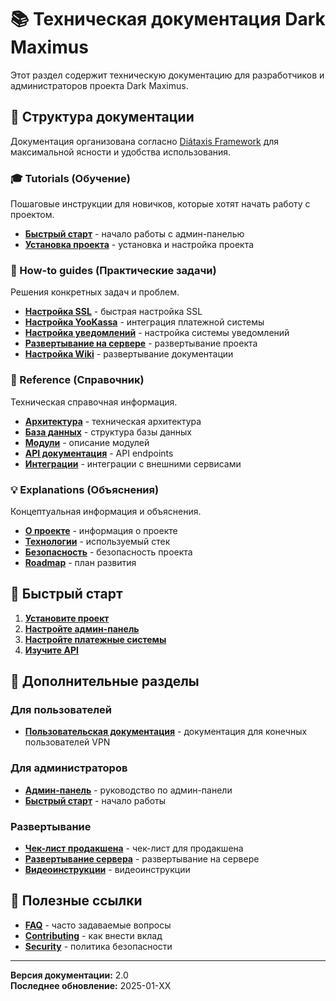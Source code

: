 # 📚 Техническая документация Dark Maximus

Этот раздел содержит техническую документацию для разработчиков и администраторов проекта Dark Maximus.

## 📖 Структура документации

Документация организована согласно [Diátaxis Framework](https://diataxis.fr/) для максимальной ясности и удобства использования.

### 🎓 Tutorials (Обучение)
Пошаговые инструкции для новичков, которые хотят начать работу с проектом.

- **[Быстрый старт](../admin-quickstart.md)** - начало работы с админ-панелью
- **[Установка проекта](../installation.md)** - установка и настройка проекта

### 🔧 How-to guides (Практические задачи)
Решения конкретных задач и проблем.

- **[Настройка SSL](../ssl-quick-guide.md)** - быстрая настройка SSL
- **[Настройка YooKassa](../integrations/yookassa-webhook-setup.md)** - интеграция платежной системы
- **[Настройка уведомлений](../notifications-setup.md)** - настройка системы уведомлений
- **[Развертывание на сервере](../server-deployment.md)** - развертывание проекта
- **[Настройка Wiki](../wiki-deployment.md)** - развертывание документации

### 📘 Reference (Справочник)
Техническая справочная информация.

- **[Архитектура](../architecture-rules.md)** - техническая архитектура
- **[База данных](../database.md)** - структура базы данных
- **[Модули](../modules.md)** - описание модулей
- **[API документация](../api/)** - API endpoints
- **[Интеграции](../integrations/)** - интеграции с внешними сервисами

### 💡 Explanations (Объяснения)
Концептуальная информация и объяснения.

- **[О проекте](../project-info.md)** - информация о проекте
- **[Технологии](../tech-stack.md)** - используемый стек
- **[Безопасность](../security.md)** - безопасность проекта
- **[Roadmap](../ROADMAP.md)** - план развития

## 🚀 Быстрый старт

1. **[Установите проект](../installation.md)**
2. **[Настройте админ-панель](../admin-quickstart.md)**
3. **[Настройте платежные системы](../integrations/yookassa.md)**
4. **[Изучите API](../api/README.md)**

## 📁 Дополнительные разделы

### Для пользователей
- **[Пользовательская документация](../user-docs/)** - документация для конечных пользователей VPN

### Для администраторов
- **[Админ-панель](../admin-panel-guide.md)** - руководство по админ-панели
- **[Быстрый старт](../admin-quickstart.md)** - начало работы

### Развертывание
- **[Чек-лист продакшена](../production-checklist.md)** - чек-лист для продакшена
- **[Развертывание сервера](../server-deployment.md)** - развертывание на сервере
- **[Видеоинструкции](../video-instructions.md)** - видеоинструкции

## 🔗 Полезные ссылки

- **[FAQ](../FAQ.md)** - часто задаваемые вопросы
- **[Contributing](../../CONTRIBUTING.md)** - как внести вклад
- **[Security](../../SECURITY.md)** - политика безопасности

---

**Версия документации:** 2.0  
**Последнее обновление:** 2025-01-XX

